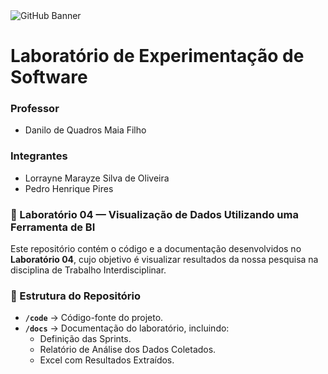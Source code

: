 <div>
<img alt="GitHub Banner" src="../geral/banner_laboratorio_experimentacao.png"/>
</div>

# Laboratório de Experimentação de Software

### Professor
- Danilo de Quadros Maia Filho

### Integrantes
- Lorrayne Marayze Silva de Oliveira
- Pedro Henrique Pires

### 📌 Laboratório 04 — Visualização de Dados Utilizando uma Ferramenta de BI

Este repositório contém o código e a documentação desenvolvidos no **Laboratório 04**, cujo objetivo é visualizar resultados da nossa pesquisa na disciplina de Trabalho Interdisciplinar.

### 📂 Estrutura do Repositório  

- **`/code`** → Código-fonte do projeto.  
- **`/docs`** → Documentação do laboratório, incluindo:  
  - Definição das Sprints.  
  - Relatório de Análise dos Dados Coletados.
  - Excel com Resultados Extraídos.
